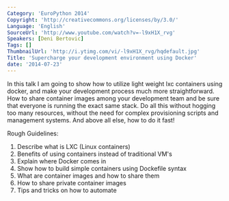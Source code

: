 ```yaml
---
Category: 'EuroPython 2014'
Copyright: 'http://creativecommons.org/licenses/by/3.0/'
Language: 'English'
SourceUrl: 'http://www.youtube.com/watch?v=-l9xH1X_rvg'
Speakers: [Deni Bertovic]
Tags: []
ThumbnailUrl: 'http://i.ytimg.com/vi/-l9xH1X_rvg/hqdefault.jpg'
Title: 'Supercharge your development environment using Docker'
date: '2014-07-23'
---
```

In this talk I am going to show how to utilize light weight lxc containers
using docker, and make your development process much more straightforward. How to share container images among your development team and be sure that everyone is running the exact same stack. Do all this without hogging too many resources, without the need for complex provisioning scripts and management systems. And above all else, how to do it fast!

Rough Guidelines:

1. Describe what is LXC  (Linux containers)
2. Benefits of using containers instead of traditional VM's
2. Explain where Docker comes in
3. Show how to build simple containers using Dockefile syntax
4. What are container images and how to share them
5. How to share private container images
6. Tips and tricks on how to automate 
